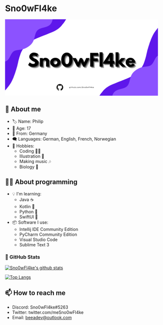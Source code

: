 # Sno0wFl4ke
![alt text](https://github.com/Sno0wFl4ke/Sno0wFl4ke/blob/main/innovation%20Festival.png?raw=true)

## 🌵 About me
- 🏷️ Name: Philip
- 🌿 Age: 17
- 📍  From: Germany
- 🗨  Languages: German, English, French, Norwegian
- 💙 Hobbies: 
  - Coding 👨‍💻
  - Illustration 🎨
  - Making music 🎶
  - Biology 🧪
  
## 👨‍💻 About programming
- 💡 I'm learning: 
  - Java ☕
  - Kotlin 🌌
  - Python 🐍
  - SwiftUI 🍎
- 📦 Software I use:
  - Intellij IDE Community Edition
  - PyCharm Community Edition
  - Visual Studio Code 
  - Sublime Text 3

### 🐙 GitHub Stats
[![Sno0wFl4ke's github stats](https://github-readme-stats.vercel.app/api?username=Sno0wFl4ke)](https://github.com/Sno0wFl4ke)

[![Top Langs](https://github-readme-stats.vercel.app/api/top-langs/?username=Sno0wFl4ke&layout=compact)](https://github.com/Sno0wFl4ke)

## 📫 How to reach me
- Discord: Sno0wFl4ke#5263
- Twitter: twitter.com/meSno0wFl4ke
- Email: beeadev@outlook.com

<!---
Sno0wFl4ke/Sno0wFl4ke is a ✨ special ✨ repository because its `README.md` (this file) appears on your GitHub profile.
You can click the Preview link to take a look at your changes.
--->
